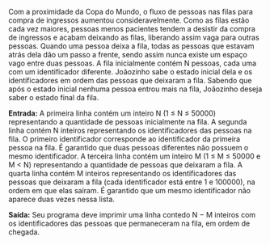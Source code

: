 Com a proximidade da Copa do Mundo, o fluxo de pessoas nas filas para compra de ingressos aumentou consideravelmente. Como as filas estão cada vez maiores, pessoas menos pacientes tendem a desistir da compra de ingressos e acabam deixando as filas, liberando assim vaga para outras pessoas. Quando uma pessoa deixa a fila, todas as pessoas que estavam atrás dela dão um passo a frente, sendo assim nunca existe um espaço vago entre duas pessoas. A fila inicialmente contém N pessoas, cada uma com um identificador diferente. Joãozinho sabe o estado inicial dela e os identificadores em ordem das pessoas que deixaram a fila. Sabendo que após o estado inicial nenhuma pessoa entrou mais na fila, Joãozinho deseja saber o estado final da fila.
<br>

**Entrada:**
A primeira linha contém um inteiro N (1 ≤ N ≤ 50000) representando a quantidade de pessoas inicialmente na fila. A segunda linha contém N inteiros representando os identificadores das pessoas na fila. O primeiro identificador corresponde ao identificador da primeira pessoa na fila. É garantido que duas pessoas diferentes não possuem o mesmo identificador. A terceira linha contém um inteiro M (1 ≤ M ≤ 50000 e M < N) representando a quantidade de pessoas que deixaram a fila. A quarta linha contém M inteiros representando os identificadores das pessoas que deixaram a fila (cada identificador está entre 1 e 100000), na ordem em que elas saíram. É garantido que um mesmo identificador não aparece duas vezes nessa lista.
<br>

**Saída:**
Seu programa deve imprimir uma linha contedo N − M inteiros com os identificadores das pessoas que permaneceram na fila, em ordem de chegada.